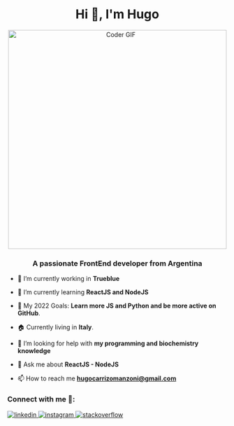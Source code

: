 <h1 align="center">Hi 👋, I'm Hugo</h1>
<p align="center">
  <img src="https://media.giphy.com/media/SWoSkN6DxTszqIKEqv/giphy.gif" alt="Coder GIF" width="500" />
</p>
<h3 align="center">A passionate FrontEnd developer from Argentina</h3>

- 🔭 I’m currently working in **Trueblue**

- 🌱 I’m currently learning **ReactJS and NodeJS**

- 🥅 My 2022 Goals: **Learn more JS and Python and be more active on GitHub**.

- 🏠 Currently living in **Italy**.

- 🤝 I’m looking for help with **my programming and biochemistry knowledge**

- 💬 Ask me about **ReactJS - NodeJS**

- 📫 How to reach me **hugocarrizomanzoni@gmail.com**

### Connect with me 📡:
<p align="left">
  <!-- <a href="#" target="_blank">
    <img src="./icons/icons8-website-64.png" alt="website" />
  </a> -->
  <a href="https://linkedin.com/in/hugo-manzoni" target="_blank">
    <img src="https://www.vectorlogo.zone/logos/linkedin/linkedin-icon.svg" alt="linkedin" />
  </a>
  <a href="https://www.instagram.com/hugoinwonderland/" target="_blank">
    <img src="https://www.vectorlogo.zone/logos/instagram/instagram-icon.svg" alt="instagram" />
  </a>
  <a href="https://stackoverflow.com/users/11298102" target="_blank">
    <img src="https://www.vectorlogo.zone/logos/stackoverflow/stackoverflow-icon.svg" alt="stackoverflow" />
  </a>
</p>
